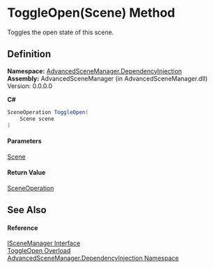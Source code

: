 # ToggleOpen(Scene) Method

Toggles the open state of this scene.

## Definition

**Namespace:** [AdvancedSceneManager.DependencyInjection](N_AdvancedSceneManager_DependencyInjection.md)\
**Assembly:** AdvancedSceneManager (in AdvancedSceneManager.dll) Version: 0.0.0.0

**C#**

```c#
SceneOperation ToggleOpen(
	Scene scene
)
```

#### Parameters

&#x20; [Scene](T_AdvancedSceneManager_Models_Scene.md)&#x20;

#### Return Value

[SceneOperation](T_AdvancedSceneManager_Core_SceneOperation.md)

## See Also

#### Reference

[ISceneManager Interface](T_AdvancedSceneManager_DependencyInjection_ISceneManager.md)\
[ToggleOpen Overload](Overload_AdvancedSceneManager_DependencyInjection_ISceneManager_ToggleOpen.md)\
[AdvancedSceneManager.DependencyInjection Namespace](N_AdvancedSceneManager_DependencyInjection.md)
